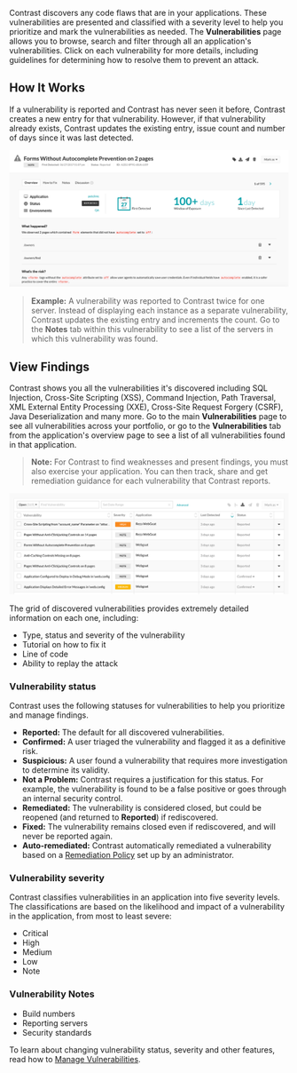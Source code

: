 <!--
title: "Discover Vulnerabilities"
description: "Overview of discovering vulnerabilities"
tags: "user applications discover vulnerabilities quick start guide"
-->

Contrast discovers any code flaws that are in your applications. These vulnerabilities are presented and classified with a severity level to help you prioritize and mark the vulnerabilities as needed. The **Vulnerabilities** page allows you to browse, search and filter through all an application's vulnerabilities. Click on each vulnerability for more details, including guidelines for determining how to resolve them to prevent an attack.

## How It Works

If a vulnerability is reported and Contrast has never seen it before, Contrast creates a new entry for that vulnerability. However, if that vulnerability already exists, Contrast updates the existing entry, issue count and number of days since it was last detected. 

<a href="assets/images/Vulnerability-overview.png" rel="lightbox" title="Vulnerability Overview"><img class="thumbnail" src="assets/images/Vulnerability-overview.png"/></a>

>**Example:** A vulnerability was reported to Contrast twice for one server. Instead of displaying each instance as a separate vulnerability, Contrast updates the existing entry and increments the count. Go to the **Notes** tab within this vulnerability to see a list of the servers in which this vulnerability was found.

## View Findings 

Contrast shows you all the vulnerabilities it's discovered including SQL Injection, Cross-Site Scripting (XSS), Command Injection, Path Traversal, XML External Entity Processing (XXE), Cross-Site Request Forgery (CSRF), Java Deserialization and many more. Go to the main **Vulnerabilities** page to see all vulnerabilities across your portfolio, or go to the **Vulnerabilities** tab from the application's overview page to see a list of all vulnerabilities found in that application. 

> **Note:** For Contrast to find weaknesses and present findings, you must also exercise your application. You can then track, share and get remediation guidance for each vulnerability that Contrast reports. 

<a href="assets/images/Vulnerabilities-grid.png" rel="lightbox" title="View the Vulnerabilities grid"><img class="thumbnail" src="assets/images/Vulnerabilities-grid.png"/></a>

The grid of discovered vulnerabilities provides extremely detailed information on each one, including: 

* Type, status and severity of the vulnerability
* Tutorial on how to fix it
* Line of code
* Ability to replay the attack

### Vulnerability status 

Contrast uses the following statuses for vulnerabilities to help you prioritize and manage findings. 

* **Reported:** The default for all discovered vulnerabilities.
* **Confirmed:** A user triaged the vulnerability and flagged it as a definitive risk.
* **Suspicious:** A user found a vulnerability that requires more investigation to determine its validity. 
* **Not a Problem:** Contrast requires a justification for this status. For example, the vulnerability is found to be a false positive or goes through an internal security control. 
* **Remediated:** The vulnerability is considered closed, but could be reopened (and returned to **Reported**) if rediscovered.
* **Fixed:** The vulnerability remains closed even if rediscovered, and will never be reported again.
* **Auto-remediated:** Contrast automatically remediated a vulnerability based on a [Remediation Policy](admin-policymgmt.html#remediate) set up by an administrator. 

### Vulnerability severity 

Contrast classifies vulnerabilities in an application into five severity levels. The classifications are based on the likelihood and impact of a vulnerability in the application, from most to least severe:

* Critical
* High
* Medium
* Low
* Note

### Vulnerability Notes

* Build numbers
* Reporting servers
* Security standards

To learn about changing vulnerability status, severity and other features, read how to [Manage Vulnerabilities](user-vulns.html#manage-vuln).

